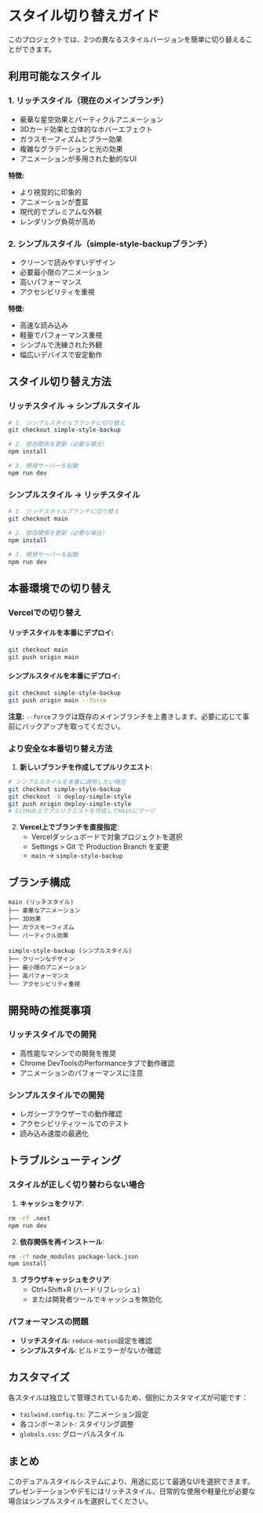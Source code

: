 # スタイル切り替えガイド

このプロジェクトでは、2つの異なるスタイルバージョンを簡単に切り替えることができます。

## 利用可能なスタイル

### 1. リッチスタイル（現在のメインブランチ）
- 豪華な星空効果とパーティクルアニメーション
- 3Dカード効果と立体的なホバーエフェクト
- ガラスモーフィズムとブラー効果
- 複雑なグラデーションと光の効果
- アニメーションが多用された動的なUI

**特徴:**
- より視覚的に印象的
- アニメーションが豊富
- 現代的でプレミアムな外観
- レンダリング負荷が高め

### 2. シンプルスタイル（simple-style-backupブランチ）
- クリーンで読みやすいデザイン
- 必要最小限のアニメーション
- 高いパフォーマンス
- アクセシビリティを重視

**特徴:**
- 高速な読み込み
- 軽量でパフォーマンス重視
- シンプルで洗練された外観
- 幅広いデバイスで安定動作

## スタイル切り替え方法

### リッチスタイル → シンプルスタイル

```bash
# 1. シンプルスタイルブランチに切り替え
git checkout simple-style-backup

# 2. 依存関係を更新（必要な場合）
npm install

# 3. 開発サーバーを起動
npm run dev
```

### シンプルスタイル → リッチスタイル

```bash
# 1. リッチスタイルブランチに切り替え
git checkout main

# 2. 依存関係を更新（必要な場合）
npm install

# 3. 開発サーバーを起動
npm run dev
```

## 本番環境での切り替え

### Vercelでの切り替え

#### リッチスタイルを本番にデプロイ:
```bash
git checkout main
git push origin main
```

#### シンプルスタイルを本番にデプロイ:
```bash
git checkout simple-style-backup
git push origin main --force
```

**注意:** `--force`フラグは既存のメインブランチを上書きします。必要に応じて事前にバックアップを取ってください。

### より安全な本番切り替え方法

1. **新しいブランチを作成してプルリクエスト**:
```bash
# シンプルスタイルを本番に適用したい場合
git checkout simple-style-backup
git checkout -b deploy-simple-style
git push origin deploy-simple-style
# GitHub上でプルリクエストを作成してmainにマージ
```

2. **Vercel上でブランチを直接指定**:
   - Vercelダッシュボードで対象プロジェクトを選択
   - Settings > Git で Production Branch を変更
   - `main` → `simple-style-backup`

## ブランチ構成

```
main (リッチスタイル)
├── 豪華なアニメーション
├── 3D効果
├── ガラスモーフィズム
└── パーティクル効果

simple-style-backup (シンプルスタイル)
├── クリーンなデザイン
├── 最小限のアニメーション
├── 高パフォーマンス
└── アクセシビリティ重視
```

## 開発時の推奨事項

### リッチスタイルでの開発
- 高性能なマシンでの開発を推奨
- Chrome DevToolsのPerformanceタブで動作確認
- アニメーションのパフォーマンスに注意

### シンプルスタイルでの開発
- レガシーブラウザーでの動作確認
- アクセシビリティツールでのテスト
- 読み込み速度の最適化

## トラブルシューティング

### スタイルが正しく切り替わらない場合

1. **キャッシュをクリア**:
```bash
rm -rf .next
npm run dev
```

2. **依存関係を再インストール**:
```bash
rm -rf node_modules package-lock.json
npm install
```

3. **ブラウザキャッシュをクリア**:
   - Ctrl+Shift+R (ハードリフレッシュ)
   - または開発者ツールでキャッシュを無効化

### パフォーマンスの問題

- **リッチスタイル**: `reduce-motion`設定を確認
- **シンプルスタイル**: ビルドエラーがないか確認

## カスタマイズ

各スタイルは独立して管理されているため、個別にカスタマイズが可能です：

- `tailwind.config.ts`: アニメーション設定
- 各コンポーネント: スタイリング調整
- `globals.css`: グローバルスタイル

## まとめ

このデュアルスタイルシステムにより、用途に応じて最適なUIを選択できます。プレゼンテーションやデモにはリッチスタイル、日常的な使用や軽量化が必要な場合はシンプルスタイルを選択してください。